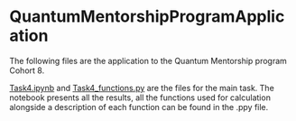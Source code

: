 # QuantumMentorshipProgramApplication

The following files are the application to the Quantum Mentorship program Cohort 8. 

[Task4.ipynb](https://github.com/fghisoni/QuantumMentorshipProgramApplication/blob/main/Task4.ipynb) and [Task4_functions.py](https://github.com/fghisoni/QuantumMentorshipProgramApplication/blob/main/Task4_functions.py) are the files for the main task. The notebook presents all the results, all the functions used for calculation alongside a description of each function can be found in the .ppy file.
